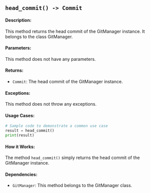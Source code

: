 ## `head_commit() -> Commit`

#### Description:
This method returns the head commit of the GitManager instance. It belongs to the class GitManager.

#### Parameters:
This method does not have any parameters.

#### Returns:
- `Commit`: The head commit of the GitManager instance.

#### Exceptions:
This method does not throw any exceptions.

#### Usage Cases:

```python
# Sample code to demonstrate a common use case
result = head_commit()
print(result)
```

#### How it Works:
The method `head_commit()` simply returns the head commit of the GitManager instance.

#### Dependencies:
- `GitManager`: This method belongs to the GitManager class.